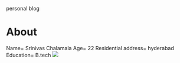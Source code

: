 personal blog
<h1>About</h1>
Name= Srinivas Chalamala
Age= 22
Residential address= hyderabad
Education= B.tech
<img src="https://tse1.mm.bing.net/th?id=OIP.7IrJMGZmyQZaalL-laIdNwHaE5&pid=Api&P=0&h=180">
